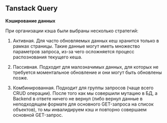## Tanstack Query

**Кэширование данных**

При организации кэша были выбраны несколько стратегий:

1. Активная. Для часто обновляемых данных кеш хранится только в рамках страницы. Такие данные могут иметь множество параметров запроса, из-за чего осложняется процесс распознования текущего кеша.

2. Пассивная. Подходит для малозначимых данных, для которых не требуется моментальное обновление и они могут быть обновлены позже.

3. Комбинированная. Подходит для группы запросов (чаще всего CRUD операции). После того как мы совершили мутацию в БД, а Backend в ответе ничего не вернул (либо вернул данные в неподходящем формате для основного GET-запроса на список объектов), то мы инвалидируем кэш и повторно совершаем основной GET-запрос.
